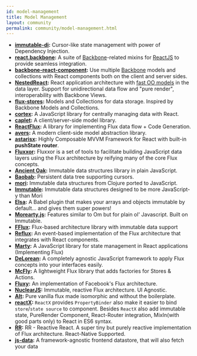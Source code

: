 ```yaml
---
id: model-management
title: Model Management
layout: community
permalink: community/model-management.html
---
```


* **[immutable-di](https://github.com/zerkalica/immutable-di):** Cursor-like state management with power of Dependency Injection.
* **[react.backbone](https://github.com/usepropeller/react.backbone):** A suite of [Backbone](http://backbonejs.org)-related mixins for [ReactJS](http://facebook.github.io/react/) to provide seamless integration.
* **[backbone-react-component](https://github.com/magalhas/backbone-react-component):** Use multiple [Backbone](http://backbonejs.org) models and collections with React components both on the client and server sides.
* **[NestedReact](https://github.com/Volicon/NestedReact):** React application architecture with [fast OO models](https://github.com/Volicon/NestedTypes) in the data layer. Support for unidirectional data flow and "pure render", interoperability with Backbone Views.
* **[flux-stores](https://github.com/ksnabb/flux-stores):** Models and Collections for data storage. Inspired by Backbone Models and Collections.
* **[cortex](https://github.com/mquan/cortex/):** A JavaScript library for centrally managing data with React.
* **[caplet](https://github.com/mojo-js/caplet.js/):** A client/server-side model library.
* **[ReactFlux](https://github.com/kjda/ReactFlux):** A library for implementing Flux data flow + Code Generation.
* **[avers](https://github.com/wereHamster/avers):** A modern client-side model abstraction library.
* **[astarisx](http://zuudo.github.io/astarisx/):** Highly Composable MVVM Framework for React with built-in  __pushState router__.
* **[Fluxxor](http://fluxxor.com/):** Fluxxor is a set of tools to facilitate building JavaScript data layers using the Flux architecture by reifying many of the core Flux concepts.
* **[Ancient Oak](http://github.com/brainshave/ancient-oak):** Immutable data structures library in plain JavaScript.
* **[Baobab](https://github.com/Yomguithereal/baobab):** Persistent data tree supporting cursors.
* **[mori](https://github.com/swannodette/mori):** Immutable data structures from Clojure ported to JavaScript.
* **[Immutable](https://github.com/facebook/immutable-js):** Immutable data structures designed to be more JavaScript-y than Mori
* **[Elsa](https://github.com/JonAbrams/elsa):** A Babel plugin that makes your arrays and objects immutable by default… and gives them super powers!
* **[Morearty.js](https://github.com/Tvaroh/moreartyjs):** Features similar to Om but for plain ol' Javascript. Built on Immutable.
* **[FFlux](https://github.com/Kureev/fflux):** Flux-based architecture library with immutable data support
* **[Reflux](https://github.com/spoike/refluxjs):** An event-based implementation of the Flux architecture that integrates with React components.
* **[Marty](https://github.com/jhollingworth/marty):** A JavaScript library for state management in React applications (Implementing Flux)
* **[DeLorean](https://github.com/deloreanjs/delorean):** A completely agnostic JavaScript framework to apply Flux concepts into your interfaces easily.
* **[McFly](https://github.com/kenwheeler/mcfly):** A lightweight Flux library that adds factories for Stores & Actions.
* **[Fluxy](https://github.com/jmreidy/fluxy):** An implementation of Facebook's Flux architecture.
* **[NuclearJS](https://github.com/optimizely/nuclear-js):** Immutable, reactive Flux architecture. UI Agnostic.
* **[Alt](http://alt.js.org/):** Pure vanilla flux made isomorphic and without the boilerplate.
* **[reactX](https://github.com/timnew/reactx):** `ReactX` provides `PropertyBinder` also make it easier to bind `store`/`state source` to component. Besides `ReactX` also add immutable state, PureRender Component, React-Router integration, MixIn(with good parts only) to React in ES6 syntax.
* **[RR](https://github.com/winsonwq/RR):** RR - Reactive React. A super tiny but purely reactive implementation of Flux architecture. React-Native Supported.
* **[js-data](http://www.js-data.io/):** A framework-agnostic frontend datastore, that will also fetch your data
